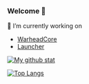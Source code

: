 ### Welcome 👋

🔭 I’m currently working on 
- [WarheadCore](https://github.com/WarheadCore/WarheadCore)
- [Launcher](https://github.com/Viste/launcher)

[![My github stat](https://github-readme-stats.vercel.app/api?username=Viste&count_private=true&include_all_commits=true&show_icons=true&theme=dark)](https://github.com/Viste)

[![Top Langs](https://github-readme-stats.vercel.app/api/top-langs/?username=Viste&layout=compact&theme=dark)](https://github.com/Viste)

<!--
**Viste/Viste** is a ✨ _special_ ✨ repository because its `README.md` (this file) appears on your GitHub profile.

Here are some ideas to get you started:

- 🌱 I’m currently learning Golang
- 👯 I’m looking to collaborate on ...
- 🤔 I’m looking for help with python GUI
- 💬 Ask me about ...
- 📫 How to reach me: ...
- 😄 Pronouns: ...
- ⚡ Fun fact: ...
-->
